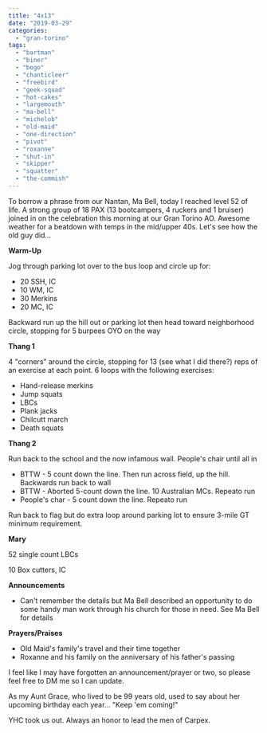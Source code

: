 ```yaml
---
title: "4x13"
date: "2019-03-29"
categories: 
  - "gran-torino"
tags: 
  - "bartman"
  - "biner"
  - "bogo"
  - "chanticleer"
  - "freebird"
  - "geek-squad"
  - "hot-cakes"
  - "largemouth"
  - "ma-bell"
  - "michelob"
  - "old-maid"
  - "one-direction"
  - "pivot"
  - "roxanne"
  - "shut-in"
  - "skipper"
  - "squatter"
  - "the-commish"
---
```


To borrow a phrase from our Nantan, Ma Bell, today I reached level 52 of life. A strong group of 18 PAX (13 bootcampers, 4 ruckers and 1 bruiser) joined in on the celebration this morning at our Gran Torino AO. Awesome weather for a beatdown with temps in the mid/upper 40s. Let's see how the old guy did...

**Warm-Up**

Jog through parking lot over to the bus loop and circle up for:

- 20 SSH, IC
- 10 WM, IC
- 30 Merkins
- 20 MC, IC

Backward run up the hill out or parking lot then head toward neighborhood circle, stopping for 5 burpees OYO on the way

**Thang 1**

4 "corners" around the circle, stopping for 13 (see what I did there?) reps of an exercise at each point. 6 loops with the following exercises:

- Hand-release merkins
- Jump squats
- LBCs
- Plank jacks
- Chilcutt march
- Death squats

**Thang 2**

Run back to the school and the now infamous wall. People's chair until all in

- BTTW - 5 count down the line. Then run across field, up the hill. Backwards run back to wall
- BTTW - Aborted 5-count down the line. 10 Australian MCs. Repeato run
- People's char - 5 count down the line. Repeato run

Run back to flag but do extra loop around parking lot to ensure 3-mile GT minimum requirement.

**Mary**

52 single count LBCs

10 Box cutters, IC

**Announcements**

- Can't remember the details but Ma Bell described an opportunity to do some handy man work through his church for those in need. See Ma Bell for details

**Prayers/Praises**

- Old Maid's family's travel and their time together
- Roxanne and his family on the anniversary of his father's passing

I feel like I may have forgotten an announcement/prayer or two, so please feel free to DM me so I can update.

As my Aunt Grace, who lived to be 99 years old, used to say about her upcoming birthday each year... "Keep 'em coming!"

YHC took us out. Always an honor to lead the men of Carpex.
